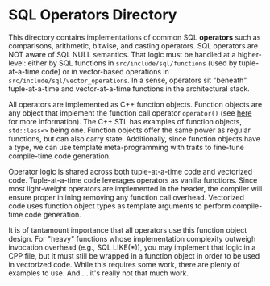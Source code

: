 # SQL Operators Directory

This directory contains implementations of common SQL **operators** such as comparisons, arithmetic,
bitwise, and casting operators. SQL operators are NOT aware of SQL NULL semantics. That logic must
be handled at a higher-level: either by SQL functions in `src/include/sql/functions` (used by
tuple-at-a-time code) or in vector-based operations in `src/include/sql/vector_operations`. In a
sense, operators sit "beneath" tuple-at-a-time and vector-at-a-time functions in the architectural
stack.

All operators are implemented as C++ function objects. Function objects are any object that implement
the function call operator `operator()` (see [here](https://en.cppreference.com/w/cpp/utility/functional)
for more information). The C++ STL has examples of function objects, `std::less<>` being one. Function
objects offer the same power as regular functions, but can also carry state. Additionally, since function
objects have a type, we can use template meta-programming with traits to fine-tune compile-time code
generation.

Operator logic is shared across both tuple-at-a-time code and vectorized code. Tuple-at-a-time code
leverages operators as vanilla functions. Since most light-weight operators are implemented in the
header, the compiler will ensure proper inlining removing any function call overhead. Vectorized code
uses function object types as template arguments to perform compile-time code generation.

It is of tantamount importance that all operators use this function object design. For "heavy"
functions whose implementation complexity outweigh invocation overhead (e.g., SQL LIKE(*)), you may
implement that logic in a CPP file, but it must still be wrapped in a function object in order to be
used in vectorized code. While this requires some work, there are plenty of examples to use.
And ... it's really not that much work.

